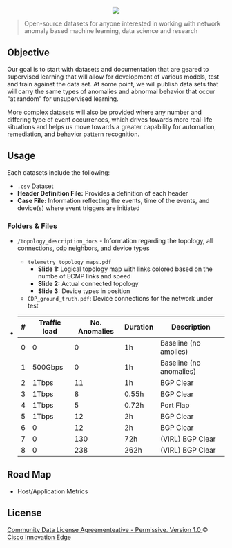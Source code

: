 <p align="center">
    <a href="https://github.com/cisco-ie/telemetry" target="_blank"><img src="https://user-images.githubusercontent.com/6020066/29088554-449866a6-7c2e-11e7-9b92-8e2802619122.png"></a>
 </p>

> Open-source datasets for anyone interested in working with network anomaly based
machine learning, data science and research

## Objective
Our goal is to start with datasets and documentation that are geared to supervised 
learning that will allow for development of various models, test and train against 
the data set. At some point, we will publish data sets that will carry the same types of anomalies and abnormal behavior that occur "at random" for unsupervised learning.  

More complex datasets will also be provided where any number and differing type of 
event occurrences, which drives towards more real-life situations and helps us move towards
a greater capability for automation, remediation, and behavior pattern recognition.

## Usage
Each datasets include the following:
- `.csv` Dataset
- **Header Definition File:** Provides a definition of each header
- **Case File:** Information reflecting the events, time of the events, and device(s) where event triggers are initiated

### Folders & Files
- `/topology_description_docs` - Information regarding the topology, all connections, cdp neighbors, and device types
    - `telemetry_topology_maps.pdf`
        - **Slide 1:** Logical topology map with links colored based on the numbe of ECMP links and speed
        - **Slide 2:** Actual connected topology
        - **Slide 3:** Device types in position
    - `CDP_ground_truth.pdf`: Device connections for the network under test

- | # | Traffic load | No. Anomalies | Duration | Description |
  | --- | --- | --- | --- | --- |
  | 0 | 0 | 0 | 1h | Baseline (no amolies) |
  | 1 | 500Gbps | 0 | 1h | Baseline (no anomalies) |
  | 2 | 1Tbps | 11 | 1h | BGP Clear | 
  | 3 | 1Tbps | 8 | 0.55h | BGP Clear | 
  | 4 | 1Tbps | 5 | 0.72h | Port Flap | 
  | 5 | 1Tbps | 12 | 2h | BGP Clear |
  | 6 | 0 | 12 | 2h | BGP Clear |
  | 7 | 0 | 130 | 72h | (VIRL) BGP Clear |
  | 8 | 0 | 238 | 262h | (VIRL) BGP Clear |

## Road Map
- Host/Application Metrics

## License
[Community Data License Agreementeative - Permissive, Version 1.0 ](LICENSE) &copy; [Cisco Innovation Edge](https://github.com/cisco-ie/telemetry/blob/master/LICENSE)
